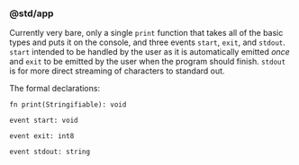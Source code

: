 ### @std/app

Currently very bare, only a single `print` function that takes all of the basic types and puts it on the console, and three events `start`, `exit`, and `stdout`. `start` intended to be handled by the user as it is automatically emitted *once* and `exit` to be emitted by the user when the program should finish. `stdout` is for more direct streaming of characters to standard out.

The formal declarations:

```alan
fn print(Stringifiable): void
```

```alan
event start: void
```

```alan
event exit: int8
```

```alan
event stdout: string
```

